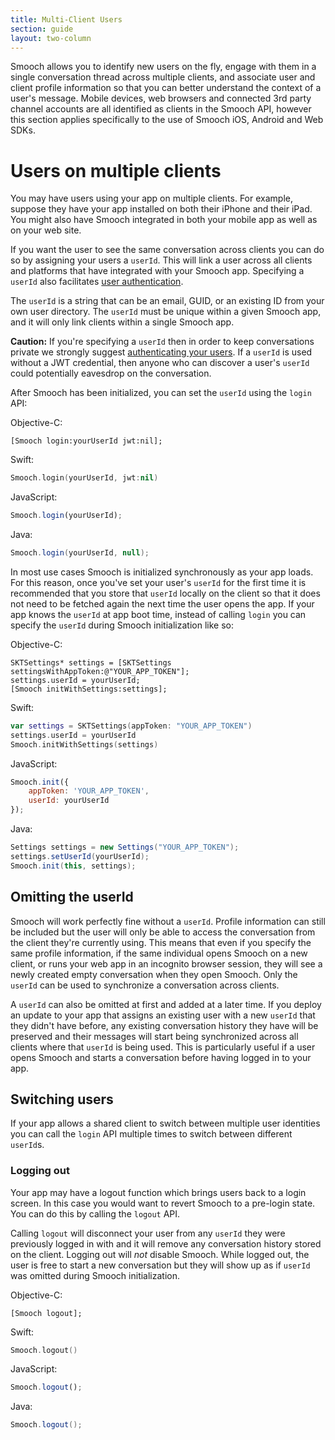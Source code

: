 ```yaml
---
title: Multi-Client Users
section: guide
layout: two-column
---
```


Smooch allows you to identify new users on the fly, engage with them in a single conversation thread across multiple clients, and associate user and client profile information so that you can better understand the context of a user's message. Mobile devices, web browsers and connected 3rd party channel accounts are all identified as clients in the Smooch API, however this section applies specifically to the use of Smooch iOS, Android and Web SDKs.

# Users on multiple clients 

You may have users using your app on multiple clients. For example, suppose they have your app installed on both their iPhone and their iPad. You might also have Smooch integrated in both your mobile app as well as on your web site.

If you want the user to see the same conversation across clients you can do so by assigning your users a `userId`. This will link a user across all clients and platforms that have integrated with your Smooch app. Specifying a `userId` also facilitates [user authentication](/guide/authenticating-users/).

The `userId` is a string that can be an email, GUID, or an existing ID from your own user directory. The `userId` must be unique within a given Smooch app, and it will only link clients within a single Smooch app.

**Caution:** If you're specifying a `userId` then in order to keep conversations private we strongly suggest [authenticating your users](/guide/authenticating-users/). If a `userId` is used without a JWT credential, then anyone who can discover a user's `userId` could potentially eavesdrop on the conversation.

After Smooch has been initialized, you can set the `userId` using the `login` API:

Objective-C:
```objective_c
[Smooch login:yourUserId jwt:nil];
```

Swift:
```swift
Smooch.login(yourUserId, jwt:nil)
```

JavaScript:
```javascript
Smooch.login(yourUserId);
```

Java:
```java
Smooch.login(yourUserId, null);
```

In most use cases Smooch is initialized synchronously as your app loads. For this reason, once you've set your user's `userId` for the first time it is recommended that you store that `userId` locally on the client so that it does not need to be fetched again the next time the user opens the app. If your app knows the `userId` at app boot time, instead of calling `login` you can specify the `userId` during Smooch initialization like so:

Objective-C:
```objective_c
SKTSettings* settings = [SKTSettings settingsWithAppToken:@"YOUR_APP_TOKEN"];
settings.userId = yourUserId;
[Smooch initWithSettings:settings];
```

Swift:
```swift
var settings = SKTSettings(appToken: "YOUR_APP_TOKEN")
settings.userId = yourUserId
Smooch.initWithSettings(settings)
```

JavaScript:
```javascript
Smooch.init({
    appToken: 'YOUR_APP_TOKEN',
    userId: yourUserId
});
```

Java:
```java
Settings settings = new Settings("YOUR_APP_TOKEN");
settings.setUserId(yourUserId);
Smooch.init(this, settings);
```

## Omitting the userId

Smooch will work perfectly fine without a `userId`. Profile information can still be included but the user will only be able to access the conversation from the client they're currently using. This means that even if you specify the same profile information, if the same individual opens Smooch on a new client, or runs your web app in an incognito browser session, they will see a newly created empty conversation when they open Smooch. Only the `userId` can be used to synchronize a conversation across clients.

A `userId` can also be omitted at first and added at a later time. If you deploy an update to your app that assigns an existing user with a new `userId` that they didn't have before, any existing conversation history they have will be preserved and their messages will start being synchronized across all clients where that `userId` is being used. This is particularly useful if a user opens Smooch and starts a conversation before having logged in to your app.

## Switching users

If your app allows a shared client to switch between multiple user identities you can call the `login` API multiple times to switch between different `userId`s.

### Logging out

Your app may have a logout function which brings users back to a login screen. In this case you would want to revert Smooch to a pre-login state. You can do this by calling the `logout` API.

Calling `logout` will disconnect your user from any `userId` they were previously logged in with and it will remove any conversation history stored on the client. Logging out will *not* disable Smooch. While logged out, the user is free to start a new conversation but they will show up as if `userId` was omitted during Smooch initialization.

Objective-C:
```objective_c
[Smooch logout];
```

Swift:
```swift
Smooch.logout()
```

JavaScript:
```javascript
Smooch.logout();
```

Java:
```java
Smooch.logout();
```
